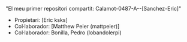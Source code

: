 "El meu primer repositori compartit: Calamot-0487-A--[Sanchez-Eric]"
- Propietari: [Eric ksks]
- Col·laborador: [Matthew Peier (mattpeier)]
- Col·laborador: Bonilla, Pedro (lobandolerpi)
